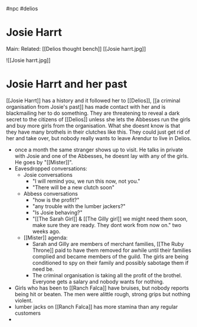#npc #delios 
# Josie Harrt
Main:
Related: [[Delios thought bench]]
[[Josie harrt.jpg]]

![[Josie harrt.jpg]]

# Josie Harrt and her past
[[Josie Harrt]] has a history and it followed her to [[Delios]], [[a criminal organisation from Josie's past]] has made contact with her and is blackmailing her to do something. They are threatening to reveal a dark secret to the citizens of [[Delios]] unless she lets the Abbesses run the girls and buy more girls from the organisation. What she doesnt know is that they have many brothels in their clutches like this. They could just get rid of her and take over, but nobody really wants to leave Arendur to live in Delios.
-	once a month the same stranger shows up to visit. He talks in private with Josie and one of the Abbesses, he doesnt lay with any of the girls. He goes by "[[Mister]]".
-	Eavesdropped conversations: 
	-	Josie conversations
		-	"I will remind you, we run this now, not you."
		-	"There will be a new clutch soon"
	-	Abbess conversations
		-	"how is the profit?"
		-	"any trouble with the lumber jackers?"
		-	"Is Josie behaving?"
		-	"[[The Sarah Girl]] & [[The Gilly girl]] we might need them soon, make sure they are ready. They dont work from now on." two weeks ago.
	-	[[Mister]] agenda:
		-	Sarah and Gilly are members of merchant families, [[The Ruby Throne]] paid to have them removed for awhile until their families complied and became members of the guild. The girls are being conditioned to spy on their family and possibly sabotage them if need be.
		-	The criminal organisation is taking all the profit of the brothel. Everyone gets a salary and nobody wants for nothing.
-	Girls who has been to [[Ranch Falca]] have bruises, but nobody reports being hit or beaten. The men were alittle rough, strong grips but nothing violent.
-	lumber jacks on [[Ranch Falca]] has more stamina than any regular customers
-	